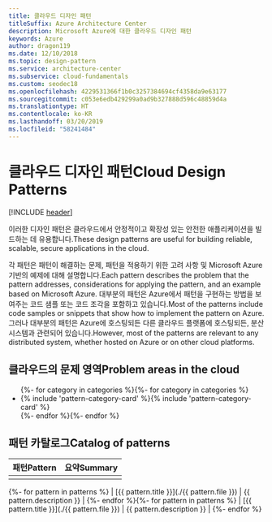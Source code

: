 ```yaml
---
title: 클라우드 디자인 패턴
titleSuffix: Azure Architecture Center
description: Microsoft Azure에 대한 클라우드 디자인 패턴
keywords: Azure
author: dragon119
ms.date: 12/10/2018
ms.topic: design-pattern
ms.service: architecture-center
ms.subservice: cloud-fundamentals
ms.custom: seodec18
ms.openlocfilehash: 4229531366f1b0c3257384694cf4358da9e63177
ms.sourcegitcommit: c053e6edb429299a0ad9b327888d596c48859d4a
ms.translationtype: HT
ms.contentlocale: ko-KR
ms.lasthandoff: 03/20/2019
ms.locfileid: "58241484"
---
```

# <a name="cloud-design-patterns"></a><span data-ttu-id="0b659-104">클라우드 디자인 패턴</span><span class="sxs-lookup"><span data-stu-id="0b659-104">Cloud Design Patterns</span></span>

[!INCLUDE [header](../../_includes/header.md)]

<span data-ttu-id="0b659-105">이러한 디자인 패턴은 클라우드에서 안정적이고 확장성 있는 안전한 애플리케이션을 빌드하는 데 유용합니다.</span><span class="sxs-lookup"><span data-stu-id="0b659-105">These design patterns are useful for building reliable, scalable, secure applications in the cloud.</span></span>

<span data-ttu-id="0b659-106">각 패턴은 패턴이 해결하는 문제, 패턴을 적용하기 위한 고려 사항 및 Microsoft Azure 기반의 예제에 대해 설명합니다.</span><span class="sxs-lookup"><span data-stu-id="0b659-106">Each pattern describes the problem that the pattern addresses, considerations for applying the pattern, and an example based on Microsoft Azure.</span></span> <span data-ttu-id="0b659-107">대부분의 패턴은 Azure에서 패턴을 구현하는 방법을 보여주는 코드 샘플 또는 코드 조각을 포함하고 있습니다.</span><span class="sxs-lookup"><span data-stu-id="0b659-107">Most of the patterns include code samples or snippets that show how to implement the pattern on Azure.</span></span> <span data-ttu-id="0b659-108">그러나 대부분의 패턴은 Azure에 호스팅되든 다른 클라우드 플랫폼에 호스팅되든, 분산 시스템과 관련되어 있습니다.</span><span class="sxs-lookup"><span data-stu-id="0b659-108">However, most of the patterns are relevant to any distributed system, whether hosted on Azure or on other cloud platforms.</span></span>

## <a name="problem-areas-in-the-cloud"></a><span data-ttu-id="0b659-109">클라우드의 문제 영역</span><span class="sxs-lookup"><span data-stu-id="0b659-109">Problem areas in the cloud</span></span>

<!-- markdownlint-disable MD033 -->

<ul id="categories" class="panel">
<span data-ttu-id="0b659-110">{%- for category in categories %}</span><span class="sxs-lookup"><span data-stu-id="0b659-110">{%- for category in categories %}</span></span>
    <li>
    <span data-ttu-id="0b659-111">{% include 'pattern-category-card' %}</span><span class="sxs-lookup"><span data-stu-id="0b659-111">{% include 'pattern-category-card' %}</span></span>
    </li>
<span data-ttu-id="0b659-112">{%- endfor %}</span><span class="sxs-lookup"><span data-stu-id="0b659-112">{%- endfor %}</span></span>
</ul>

<!-- markdownlint-enable MD033 -->

## <a name="catalog-of-patterns"></a><span data-ttu-id="0b659-113">패턴 카탈로그</span><span class="sxs-lookup"><span data-stu-id="0b659-113">Catalog of patterns</span></span>

| <span data-ttu-id="0b659-114">패턴</span><span class="sxs-lookup"><span data-stu-id="0b659-114">Pattern</span></span> | <span data-ttu-id="0b659-115">요약</span><span class="sxs-lookup"><span data-stu-id="0b659-115">Summary</span></span> |
|---------|---------|
|         |         |

<span data-ttu-id="0b659-116">{%- for pattern in patterns %} | [{{ pattern.title }}](./{{ pattern.file }}) | {{ pattern.description }} | {%- endfor %}</span><span class="sxs-lookup"><span data-stu-id="0b659-116">{%- for pattern in patterns %} | [{{ pattern.title }}](./{{ pattern.file }}) | {{ pattern.description }} | {%- endfor %}</span></span>

